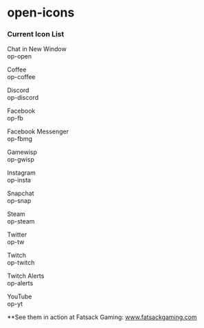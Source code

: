 # open-icons

<h3>Current Icon List</h3>

Chat in New Window<br>
op-open

Coffee<br>
op-coffee

Discord<br>
op-discord

Facebook<br>
op-fb

Facebook Messenger<br>
op-fbmg

Gamewisp<br>
op-gwisp

Instagram<br>
op-insta

Snapchat<br>
op-snap

Steam<br>
op-steam

Twitter<br>
op-tw

Twitch<br>
op-twitch

Twitch Alerts<br>
op-alerts

YouTube<br>
op-yt

**See them in action at Fatsack Gaming: www.fatsackgaming.com